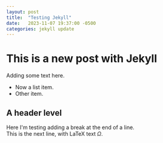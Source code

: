 ```yaml
---
layout: post
title:  "Testing Jekyll"
date:   2023-11-07 19:37:00 -0500
categories: jekyll update
---
```


# This is a new post with Jekyll

Adding some text here.

* Now a list item.
* Other item.

## A header level
Here I'm testing adding a break at the end of a line.<br>
This is the next line, with LaTeX text $\Omega$.
